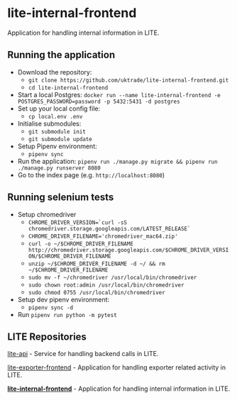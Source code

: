 # lite-internal-frontend

Application for handling internal information in LITE.

## Running the application

* Download the repository:
  * `git clone https://github.com/uktrade/lite-internal-frontend.git`
  * `cd lite-internal-frontend`
* Start a local Postgres: `docker run --name lite-internal-frontend -e POSTGRES_PASSWORD=password -p 5432:5431 -d postgres`
* Set up your local config file:
  * `cp local.env .env`
* Initialise submodules:
  * `git submodule init`
  * `git submodule update`
* Setup Pipenv environment:
  * `pipenv sync`
* Run the application: `pipenv run ./manage.py migrate && pipenv run ./manage.py runserver 8080`
* Go to the index page (e.g. `http://localhost:8080`)

## Running selenium tests

* Setup chromedriver
  * `` CHROME_DRIVER_VERSION=`curl -sS chromedriver.storage.googleapis.com/LATEST_RELEASE` ``
  * `CHROME_DRIVER_FILENAME='chromedriver_mac64.zip'`
  * `curl -o ~/$CHROME_DRIVER_FILENAME http://chromedriver.storage.googleapis.com/$CHROME_DRIVER_VERSION/$CHROME_DRIVER_FILENAME`
  * `unzip ~/$CHROME_DRIVER_FILENAME -d ~/ && rm ~/$CHROME_DRIVER_FILENAME`
  * `sudo mv -f ~/chromedriver /usr/local/bin/chromedriver`
  * `sudo chown root:admin /usr/local/bin/chromedriver`
  * `sudo chmod 0755 /usr/local/bin/chromedriver`
* Setup dev pipenv environment:
  * `pipenv sync -d`
* Run `pipenv run python -m pytest`

## LITE Repositories

[lite-api](https://github.com/uktrade/lite-api) - Service for handling backend calls in LITE.

[lite-exporter-frontend](https://github.com/uktrade/lite-exporter-frontend) - Application for handling exporter related activity in LITE.

**[lite-internal-frontend](https://github.com/uktrade/lite-internal-frontend)** - Application for handling internal information in LITE.
